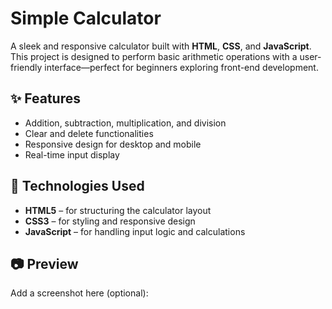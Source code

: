 # Simple Calculator

A sleek and responsive calculator built with **HTML**, **CSS**, and **JavaScript**. This project is designed to perform basic arithmetic operations with a user-friendly interface—perfect for beginners exploring front-end development.

## ✨ Features

- Addition, subtraction, multiplication, and division
- Clear and delete functionalities
- Responsive design for desktop and mobile
- Real-time input display

## 🚀 Technologies Used

- **HTML5** – for structuring the calculator layout
- **CSS3** – for styling and responsive design
- **JavaScript** – for handling input logic and calculations

## 📷 Preview

Add a screenshot here (optional):

